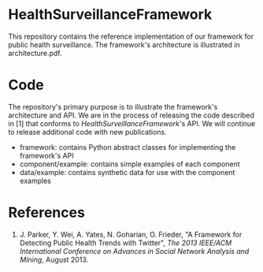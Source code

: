 # HealthSurveillanceFramework
This repository contains the reference implementation of our framework for public health surveillance. The framework's architecture is illustrated in architecture.pdf.

# Code
The repository's primary purpose is to illustrate the framework's architecture and API. We are in the process of releasing the code described in [1] that conforms to *HealthSurveillanceFramework*'s API. We will continue to release additional code with new publications.

* framework: contains Python abstract classes for implementing the framework's API
* component/example: contains simple examples of each component
* data/example: contains synthetic data for use with the component examples

# References
1. J. Parker, Y. Wei, A. Yates, N. Goharian, O. Frieder, "A Framework for Detecting Public Health Trends with Twitter", *The 2013 IEEE/ACM International Conference on Advances in Social Network Analysis and Mining*, August 2013.
